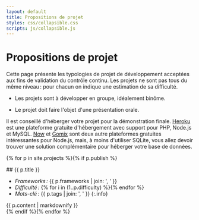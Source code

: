 ```yaml
---
layout: default
title: Propositions de projet
styles: css/collapsible.css
scripts: js/collapsible.js
---
```


<style>
.info {
  list-style-type: none;
  margin-top: -1em;
  font-size: 80%;
}
</style>

# Propositions de projet

Cette page présente les typologies de projet de développement
acceptées aux fins de validation du contrôle continu. Les projets ne
sont pas tous du même niveau : pour chacun on indique une estimation
de sa difficulté.

- Les projets sont à développer en groupe, idéalement binôme.

- Le projet doit faire l'objet d'une présentation orale.

Il est conseillé d'héberger votre projet pour la démonstration
finale. [Heroku](https://heroku.com) est une plateforme gratuite
d'hébergement avec support pour PHP, Node.js et MySQL.
[Now](https://zeit.co/now]) et [Gomix](https://gomix.com/) sont deux
autre plateformes gratuites intéressantes pour Node.js, mais, à moins
d'utiliser SQLite, vous allez devoir trouver une solution
complémentaire pour héberger votre base de données.

{% for p in site.projects %}{% if p.publish %}
<div class="collapsible collapsed" id="project-{{ forloop.index }}">
<div class="always-on">
## {{ p.title }}


- *Frameworks :* {{ p.frameworks | join: ', ' }}
- *Difficulté :* {% for i in (1..p.difficulty) %}<i class="fa fa-star"></i>{% endfor %}
- *Mots-clé :* {{ p.tags | join: ', ' }}
{:.info}
</div>
<div class="toggleable">
{{ p.content | markdownify }}
</div>
</div>
{% endif %}{% endfor %}
